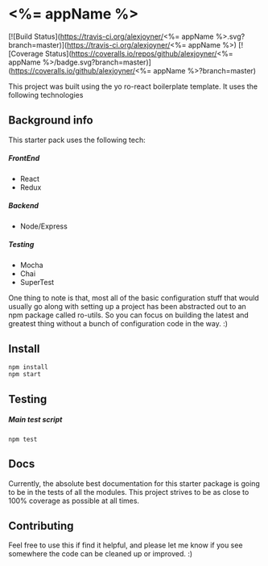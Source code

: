 <%= appName %>
===============
[![Build Status](https://travis-ci.org/alexjoyner/<%= appName %>.svg?branch=master)](https://travis-ci.org/alexjoyner/<%= appName %>)
[![Coverage Status](https://coveralls.io/repos/github/alexjoyner/<%= appName %>/badge.svg?branch=master)](https://coveralls.io/github/alexjoyner/<%= appName %>?branch=master)

This project was built using the yo ro-react boilerplate template.  It uses the following technologies

## Background info
This starter pack uses the following tech:

##### FrontEnd
* React
* Redux

##### Backend
* Node/Express

##### Testing
* Mocha
* Chai
* SuperTest

One thing to note is that, most all of the basic configuration stuff that would usually go along with setting up a project has been abstracted out to an npm package called ro-utils. So you can focus on building the latest and greatest thing without a bunch of configuration code in the way. :)

## Install
    npm install
    npm start
    
## Testing
##### Main test script
    npm test

## Docs

Currently, the absolute best documentation for this starter package is going to be in the tests of all the modules.  This project strives to be as close to 100% coverage as possible at all times.

## Contributing

Feel free to use this if find it helpful, and
please let me know if you see somewhere the code can
be cleaned up or improved. :)
